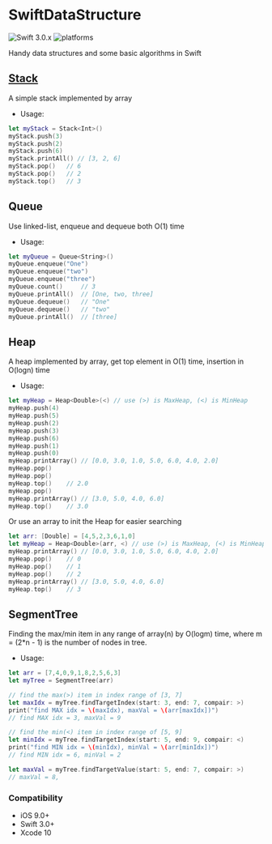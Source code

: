 # SwiftDataStructure
![Swift 3.0.x](https://img.shields.io/badge/Swift-3.0.x-orange.svg) 
![platforms](https://img.shields.io/badge/platforms-iOS-lightgrey.svg)

Handy data structures and some basic algorithms in Swift

## [Stack](https://docs.swift.org/swift-book/LanguageGuide/Generics.html#ID184)
A simple stack implemented by array
* Usage:
~~~swift
let myStack = Stack<Int>()
myStack.push(3)
myStack.push(2)
myStack.push(6)
myStack.printAll() // [3, 2, 6]
myStack.pop()   // 6
myStack.pop()   // 2
myStack.top()   // 3
~~~

## Queue
Use linked-list, enqueue and dequeue both O(1) time
* Usage:
~~~swift
let myQueue = Queue<String>()
myQueue.enqueue("One")
myQueue.enqueue("two")
myQueue.enqueue("three")
myQueue.count()     // 3
myQueue.printAll()  // [One, two, three]
myQueue.dequeue()   // "One"
myQueue.dequeue()   // "two"
myQueue.printAll()  // [three]
~~~

## Heap
A heap implemented by array, get top element in O(1) time, insertion in O(logn) time
* Usage:
~~~swift
let myHeap = Heap<Double>(<) // use (>) is MaxHeap, (<) is MinHeap
myHeap.push(4)
myHeap.push(5)
myHeap.push(2)
myHeap.push(3)
myHeap.push(6)
myHeap.push(1)
myHeap.push(0)
myHeap.printArray() // [0.0, 3.0, 1.0, 5.0, 6.0, 4.0, 2.0]
myHeap.pop()
myHeap.pop()
myHeap.top()	// 2.0
myHeap.pop()
myHeap.printArray() // [3.0, 5.0, 4.0, 6.0]
myHeap.top()	// 3.0
~~~
Or use an array to init the Heap for easier searching
~~~swift
let arr: [Double] = [4,5,2,3,6,1,0]
let myHeap = Heap<Double>(arr, <) // use (>) is MaxHeap, (<) is MinHeap
myHeap.printArray() // [0.0, 3.0, 1.0, 5.0, 6.0, 4.0, 2.0]
myHeap.pop()    // 0
myHeap.pop()    // 1
myHeap.pop()    // 2
myHeap.printArray() // [3.0, 5.0, 4.0, 6.0]
myHeap.top()    // 3
~~~

## SegmentTree
Finding the max/min item in any range of array(n) by O(logm) time, where m = (2*n - 1) is the number of nodes in tree.
* Usage:
~~~swift
let arr = [7,4,0,9,1,8,2,5,6,3]
let myTree = SegmentTree(arr)

// find the max(>) item in index range of [3, 7]
let maxIdx = myTree.findTargetIndex(start: 3, end: 7, compair: >)
print("find MAX idx = \(maxIdx), maxVal = \(arr[maxIdx])")
// find MAX idx = 3, maxVal = 9

// find the min(<) item in index range of [5, 9]
let minIdx = myTree.findTargetIndex(start: 5, end: 9, compair: <)
print("find MIN idx = \(minIdx), minVal = \(arr[minIdx])")
// find MIN idx = 6, minVal = 2

let maxVal = myTree.findTargetValue(start: 5, end: 7, compair: >)
// maxVal = 8, 
~~~


### Compatibility
- iOS 9.0+
- Swift 3.0+
- Xcode 10
